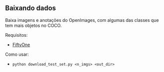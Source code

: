 
## Baixando dados

Baixa imagens e anotações do OpenImages, com algumas das classes que tem mais objetos no COCO.

Requisitos:
* [FiftyOne](https://docs.voxel51.com/getting_started/install.html)

Como usar:
* `python download_test_set.py <n_imgs> <out_dir>`
